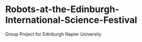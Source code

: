# Robots-at-the-Edinburgh-International-Science-Festival
Group Project for Edinburgh Napier University
